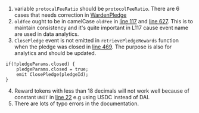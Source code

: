 1. variable `protocalFeeRatio` should be `protocolFeeRatio`. There are 6 cases that needs correction in [WardenPledge](https://github.com/code-423n4/2022-10-paladin/blob/d6d0c0e57ad80f15e9691086c9c7270d4ccfe0e6/contracts/WardenPledge.sol)
2. `oldfee` ought to be in camelCase `oldFee` in [line 117](https://github.com/code-423n4/2022-10-paladin/blob/d6d0c0e57ad80f15e9691086c9c7270d4ccfe0e6/contracts/WardenPledge.sol#L117) and [line 627](https://github.com/code-423n4/2022-10-paladin/blob/d6d0c0e57ad80f15e9691086c9c7270d4ccfe0e6/contracts/WardenPledge.sol#L627). This is to maintain consistency and it's quite important in L117 cause event name are used in data analytics.
3. `ClosePledge` event is not emitted in `retrievePledgeRewards` function when the pledge was closed in [line 469](https://github.com/code-423n4/2022-10-paladin/blob/d6d0c0e57ad80f15e9691086c9c7270d4ccfe0e6/contracts/WardenPledge.sol#L469). The purpose is also for analytics and should be updated.
```sol
if(!pledgeParams.closed) {
    pledgeParams.closed = true;
    emit ClosePledge(pledgeId);
}
```
4. Reward tokens with less than 18 decimals will not work well because of constant `UNIT` in [line 22](https://github.com/code-423n4/2022-10-paladin/blob/d6d0c0e57ad80f15e9691086c9c7270d4ccfe0e6/contracts/WardenPledge.sol#L22) e.g using USDC instead of DAI.
5. There are lots of typo errors in the documentation.
